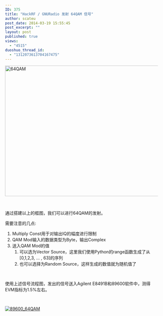 ```yaml
---
ID: 375
title: "HackRF / GNURadio 发射 64QAM 信号"
author: scateu
post_date: 2014-03-19 15:55:45
post_excerpt: ""
layout: post
published: true
views:
  - "4515"
duoshuo_thread_id:
  - "1312073613704167475"
---
```

<a href="http://www.hackrf.net/wp-content/uploads/2014/03/64QAM.png"><img class="alignnone size-full wp-image-376" alt="64QAM" src="http://www.hackrf.net/wp-content/uploads/2014/03/64QAM.png" width="829" height="431" /></a>

&nbsp;

通过搭建以上的框图，我们可以进行64QAM的发射。

需要注意的几点:
<ol>
	<li>Multiply Const用于对输出IQ的幅度进行限制</li>
	<li>QAM Mod输入的数据类型为Byte，输出Complex</li>
	<li>送入QAM Mod的值
<ol>
	<li>可以选为Vector Source，这里我们使用Python的range函数生成了从[0,1,2,3, ... , 63]的序列</li>
	<li>也可以选择为Random Source，这样生成的数值就为随机值了</li>
</ol>
</li>
</ol>
&nbsp;

使用上述信号流程图，发出的信号送入Agilent E8491B和89600软件中，测得EVM指标为1.5%左右。

&nbsp;

<a href="http://www.hackrf.net/wp-content/uploads/2014/03/89600_64QAM.png"><img class="alignnone size-full wp-image-259" alt="89600_64QAM" src="http://www.hackrf.net/wp-content/uploads/2014/03/89600_64QAM.png" /></a>
